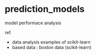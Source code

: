 #  prediction_models

model performace analysis

ref. 
  - data analysis examples of scikit-learn
  - based data : boston data (scikit-learn)
